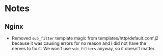 Notes
=====

Nginx
-----

* Removed `sub_filter` template magic from templates/http/default.conf.j2 because it was causing errors for no reason
  and I did not have the nerves to fix it. We won't use `sub_filters` anyway, so it doesn't matter.
